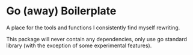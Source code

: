 # Go (away) Boilerplate

A place for the tools and functions I consistently find myself rewriting.

This package will never contain any dependencies, only use go standard library (with the exception of some experimental features).
